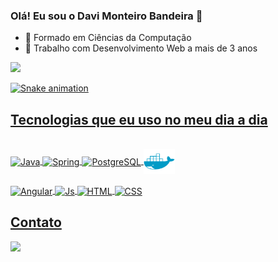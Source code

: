 
### Olá! Eu sou o Davi Monteiro Bandeira 👋

- 📜 Formado em Ciências da Computação
- 🔭 Trabalho com Desenvolvimento Web a mais de 3 anos

<div>
  <a href="https://github.com/Davi-Bandeira">
  <img height="180em" src="https://github-readme-stats.vercel.app/api/top-langs/?username=Davi-Bandeira&layout=compact&langs_count=7&theme=dark"/>
</div>

![Snake animation](https://github.com/Davi-Bandeira/Davi-Bandeira/blob/output/github-contribution-grid-snake.svg)

## Tecnologias que eu uso no meu dia a dia
  
<div style="display: inline_block"><br>
  <img align="center" alt="Java" src="https://img.shields.io/badge/Java-ED8B00?style=for-the-badge&logo=openjdk&logoColor=white" />
  <img align="center" alt="Spring" src="https://img.shields.io/badge/Spring-6DB33F?style=for-the-badge&logo=spring&logoColor=white" />
  <img align="center" alt="PostgreSQL" src="https://img.shields.io/badge/PostgreSQL-316192?style=for-the-badge&logo=postgresql&logoColor=white">
  <img align="center" alt="Docker" height="40" width="50" src="https://raw.githubusercontent.com/devicons/devicon/master/icons/docker/docker-plain.svg">
</div><br/>
  
 <div style="display: inline_block">
   <img align="center" alt="Angular" src="https://img.shields.io/badge/Angular-DD0031?style=for-the-badge&logo=angular&logoColor=white">
  <img align="center" alt="Js" src="https://img.shields.io/badge/JavaScript-F7DF1E?style=for-the-badge&logo=javascript&logoColor=black">
  <img align="center" alt="HTML"  src="https://img.shields.io/badge/HTML-239120?style=for-the-badge&logo=html5&logoColor=white">
  <img align="center" alt="CSS" src="https://img.shields.io/badge/CSS-239120?&style=for-the-badge&logo=css3&logoColor=white">
</div>

## Contato
  <div>
    <a href="https://www.linkedin.com/in/davi-monteiro-bandeira" target="_blank"><img src="https://img.shields.io/badge/-LinkedIn-%230077B5?style=for-the-badge&logo=linkedin&logoColor=white" target="_blank"></a>
  </div>
